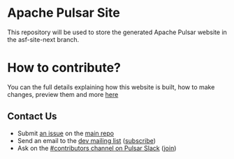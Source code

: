 # Apache Pulsar Site

This repository will be used to store the generated Apache Pulsar website in the asf-site-next branch.

# How to contribute?

You can the full details explaining how this website is built, how to make changes, preview them and more [here]([url](https://pulsar.apache.org/contribute/site-intro/))

## Contact Us

* Submit [an issue](https://github.com/apache/pulsar/issues/new) on the [main repo](http://github.com/apache/pulsar)
* Send an email to the [dev mailing list](mailto:dev@pulsar.apache.org) ([subscribe](mailto:dev-subscribe@pulsar.apache.org))
* Ask on the [#contributors channel on Pulsar Slack](https://apache-pulsar.slack.com/channels/contributors) ([join](https://pulsar.apache.org/community#section-discussions))
